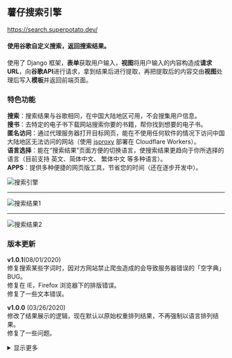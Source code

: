
## 薯仔搜索引擎<br>
<a href="https://search.littlepotato.life/">https://search.superpotato.dev/</a><br>

#### 使用谷歌自定义搜索，返回搜索结果。<br>
使用了 Django 框架，<b>表单</b>获取用户输入，<b>视图</b>将用户输入的内容构造成<b>请求URL</b>，向<b>谷歌API</b>进行请求，拿到结果后进行提取，再把提取后的内容交由<b>视图</b>处理后写入<b>模板</b>并返回前端页面。<br>

### 特色功能
<b>搜索</b>：搜索结果与谷歌相同，在中国大陆地区可用，不会搜集用户信息。<br>
<b>搜书</b>：去特定的电子书下载网站搜索你要的书籍，帮你找到想要的电子书。<br>
<b>匿名访问</b>：通过代理服务器打开目标网页，能在不使用任何软件的情况下访问中国大陆地区无法访问的网站（使用 <a href="https://github.com/EtherDream/jsproxy">jsproxy</a> 部署在 Cloudflare Workers）。<br>
<b>语言选择</b>：能在“搜索结果”页面方便的切换语言，使搜索结果更趋向于你所选择的语言（目前支持 英文、简体中文、 繁体中文 等多种语言）。<br>
<b>APPS</b>：提供多种便捷的网页版工具，节省您的时间（还在逐步开发中）。<br>

![搜索引擎](https://raw.githubusercontent.com/justsweetpotato/markdown-img-store/master/search/index.png)
<hr>

![搜索结果1](https://raw.githubusercontent.com/justsweetpotato/markdown-img-store/master/search/detail1.png)
<hr>

![搜索结果2](https://raw.githubusercontent.com/justsweetpotato/markdown-img-store/master/search/detail2.png)

### 版本更新
<b>v1.0.1</b>(08/01/2020)<br>
修复搜索某些字词时，因对方网站禁止爬虫造成的会导致服务器错误的「空字典」BUG。<br>
修复在 IE，Firefox 浏览器下的排版错误。<br>
修复了一些文本错误。<br>

<b>v1.0.0</b> (03/26/2020)<br>
修改了结果展示的逻辑，现在默认以原始权重排列结果，不再强制以语言排列结果。<br>
修复了一些问题。<br>

<details>
  <summary>显示更多</summary>

<b>v0.3.4</b> (11/16/2019)<br>
分页功能完善，API 功能完善，修复多处手机端页面排版问题。<br>

<b>v0.3.3</b> (9/23/2019)<br>
新增繁体中文界面，优化了切换语言的逻辑，多语言界面的切换将更顺畅。<br>
主页左上角新增 APPS 功能，集成多种便捷网页版工具。<br>
  
<b>v0.3.2</b> (8/23/2019)<br>
性能优化，使用多线程完成请求，减少页面等待时间。<br>
页面优化，分离电脑端与手机端页面，提升用户体验度。<br>
新增英语界面，搜索结果无缝切换。<br>
其他多项优化。<br>

<b>v0.3.1</b> (8/1/2019)<br>
除“搜书”功能外增加“搜索”功能，搜索结果与谷歌相同。<br>
增加“词条简介”，搜索结果会出现来自维基百科的简介（如果有的话）。<br>
增加以“沙盒模式”打开网页，通过内置的“网页代理”访问网站，能直接访问中国大陆无法访问的网站。<br>
在页面底部增加“定位”开关，默认关闭状态（开启会略微增加网页响应时间）。<br>

<b>v0.3.0 正式版</b> (7/24/2019)<br>
完成分页功能。<br>
大幅度优化界面显示。<br>

<b>v0.2.4</b> (7/23/2019)<br>
搜索详情界面优化，现在可以在详情页面进行搜索。<br>
搜索结果增加了详细说明。<br>
优化了代码逻辑，更加简洁美观。<br>

<b>v0.2.3</b> (4/2/2019)<br>
修复了界面文本的一些错误，对用户使用更加友好。<br> 
优化了向 API 发送请求的逻辑，现在会自动关闭连接。<br>

<b>v0.2.2</b> (3/31/2019)<br>
在谷歌 CSE 平台更新了书籍搜索源（旧搜索源有些已经无法访问，已删除无法访问的源并新增源）。<br>

<b>v0.2.1</b> <br>
新增了一个 APIKEY 配额用尽时的提示。<br> 
新增了 404 页面与 500 页面。<br>
解决了搜索一串乱码时，服务器返回 403 的错误（现在会显示未搜索到内容）。<br>
已知问题：分页功能未完成，目前只显示 1 页 10 条结果。<br>

<b>v0.2.0 正式版</b> <br>
在 青空锁云 的帮助下完成了数据提取部分，调用谷歌 API 返回数据提取后填充到网页中，解决了中国大陆无法访问的问题！<br>

<b>v0.1.1</b> <br>
增加了随机显示名人名言，优化了页面排版。<br>
已知问题：中国大陆无法使用。<br>

<b>v0.1.0</b> <br>
基础引擎框架。<br>
已知问题：中国大陆无法使用（谷歌提供的 JavaScript 代码无法正常加载，并且反向代理无法解决这个问题）。<br>
</details>

